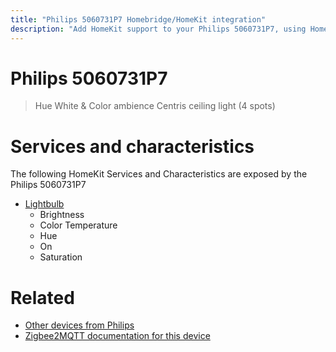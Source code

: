 ```yaml
---
title: "Philips 5060731P7 Homebridge/HomeKit integration"
description: "Add HomeKit support to your Philips 5060731P7, using Homebridge, Zigbee2MQTT and homebridge-z2m."
---
```

<!---
This file has been GENERATED using src/docgen/docgen.ts
DO NOT EDIT THIS FILE MANUALLY!
-->
# Philips 5060731P7
> Hue White & Color ambience Centris ceiling light (4 spots)


# Services and characteristics
The following HomeKit Services and Characteristics are exposed by
the Philips 5060731P7

* [Lightbulb](../../light.md)
  * Brightness
  * Color Temperature
  * Hue
  * On
  * Saturation


# Related
* [Other devices from Philips](../index.md#philips)
* [Zigbee2MQTT documentation for this device](https://www.zigbee2mqtt.io/devices/5060731P7.html)